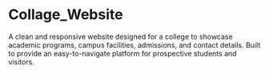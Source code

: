 # Collage_Website
A clean and responsive website designed for a college to showcase academic programs, campus facilities, admissions, and contact details. Built to provide an easy-to-navigate platform for prospective students and visitors.

